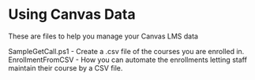 # Using Canvas Data

These are files to help you manage your Canvas LMS data

SampleGetCall.ps1 - Create a .csv file of the courses you are enrolled in.
EnrollmentFromCSV - How you can automate the enrollments letting staff maintain their course by a CSV file.